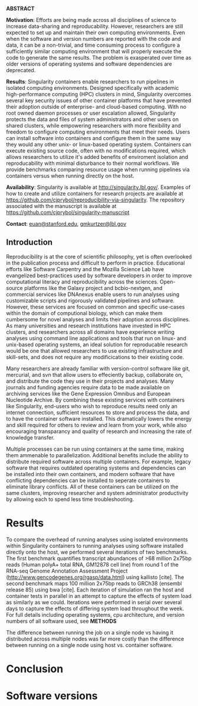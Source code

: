 <!-- # Singularity: Application containers designed for academic HPC clusters that enable reproducibility in research

## Cameron J. Prybol<sup>1</sup>, Daryl Waggot<sup>2, 3</sup>, Gregory M. Kurtzer<sup>4</sup>, Euan A. Ashley<sup>1, 2, 3</sup>

### <sup>1</sup> Department of Genetics, Stanford University, Stanford, CA, 94305, USA., <sup>2</sup>Department of Medicine, Stanford University, Stanford, CA, 94305, USA., <sup>3</sup>Stanford Center for Inherited Cardiovascular Disease, Stanford University, Stanford, CA, 94305, USA., <sup>4</sup>High Performance Computing Services (HPCS) group, Lawence Berkeley National Laboratory, Berkeley, CA, 94720, USA. -->

**ABSTRACT**

**Motivation**: Efforts are being made across all disciplines of science to increase data-sharing and reproducability. However, researchers are still expected to set up and maintain their own computing environments. Even when the software and version numbers are reported with the code and data, it can be a non-trivial, and time consuming process to configure a sufficiently similar computing environment that will properly execute the code to generate the same results. The problem is exasperated over time as older versions of operating systems and software dependencies are deprecated.

**Results**: Singularity containers enable researchers to run pipelines in isolated computing environments. Designed specifically with academic high-performance computing (HPC) clusters in mind, Singularity overcomes several key security issues of other container platforms that have prevented their adoption outside of enterprise- and cloud-based computing. With no root owned daemon processes or user escalation allowed, Singularity protects the data and files of system administrators and other users on shared clusters, while empowering researchers with more flexibility and freedom to configure computing environments that meet their needs. Users can install software into containers and configure them in the same way they would any other unix- or linux-based operating system. Containers can execute existing source code, often with no modifications required, which allows researchers to utilize it's added benefits of enviroment isolation and reproducability with minimal disturbance to their normal workflows. We provide benchmarks comparing resource usage when running pipelines via containers versus when running directly on the host.

**Availability**: Singularity is available at http://singularity.lbl.gov/. Examples of how to create and utilize containers for research projects are available at https://github.com/cjprybol/reproducibility-via-singularity. The repository associated with the manuscript is available at https://github.com/cjprybol/singularity-manuscript

**Contact**: euan@stanford.edu, gmkurtzer@lbl.gov

## Introduction

Reproducibility is at the core of scientific philosophy, yet is often overlooked in the publication process and difficult to perform in practice. Educational efforts like Software Carpentry and the Mozilla Science Lab have evangelized best-practices used by software developers in order to improve computational literacy and reproducibility across the sciences. Open-source platforms like the Galaxy project and bcbio-nextgen, and commercial services like DNAnexus enable users to run analyses using customizable scripts and rigorously validated pipelines and software. However, these services are focused on common and specific use-cases within the domain of computional biology, which can make them cumbersome for novel analyses and limits their adoption across disciplines. As many universities and research institutions have invested in HPC clusters, and researchers across all domains have experience writing analyses using command line applications and tools that run on linux- and unix-based operating systems, an ideal solution for reproducable research would be one that allowed researchers to use existing infrastructure and skill-sets, and does not require any modificications to their existing code.

Many researchers are already familiar with version-control software like git, mercurial, and svn that allow users to effeciently backup, collaborate on, and distribute the code they use in their projects and analyses. Many journals and funding agencies require data to be made available on archiving services like the Gene Expression Omnibus and European Nucleotide Archive. By combining these existing services with containers like Singularity, end-users who wish to reproduce results need only an internet connection, sufficient resources to store and process the data, and to have the container software installed. This dramatically lowers the energy and skill required for others to review and learn from your work, while also encouraging transparancy and quality of research and increasing the rate of knowledge transfer.

Multiple processes can be run using containers at the same time, making them ammenable to parallelization. Additional benefits include the ability to distribute required software across multiple containers. For example, legacy software that requires outdated operating systems and dependencies can be installed into their own containers, and modern software that have conflicting dependencies can be installed to seperate containers to eliminate library conflicts. All of these containers can be utilized on the same clusters, improving researcher and system administrator productivity by allowing each to spend less time troubleshooting.

# Results

To compare the overhead of running analyses using isolated environments within Singularity containers to running analyses using software installed directly onto the host, we performed several iterations of two benchmarks. The first benchmark quantifies transcript abundances of >68 million 2x75bp reads (Human polyA+ total RNA, GM12878 cell line) from round 1 of the RNA-seq Genome Annotation Assessment Project (http://www.gencodegenes.org/rgasp/data.html) using kallisto [cite]. The second benchmark maps 100 million 2x75bp reads to GRCh38 (ensembl release 85) using bwa [cite]. Each iteration of simulation ran the host and container tests in parallel in an attempt to capture the effects of system load as similarly as we could. Iterations were performed in serial over several days to capture the effects of differing system load throughout the week. For full details including operating systems, cpu architecture, and version numbers of all software used, see **METHODS**

The difference between running the job on a single node vs having it distributed across multiple nodes was far more costly than the difference between running on a single node using host vs. container software.

# Conclusion



# Software versions

